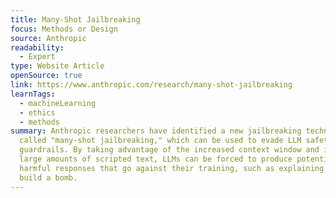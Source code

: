 ```yaml
---
title: Many-Shot Jailbreaking
focus: Methods or Design
source: Anthropic
readability:
  - Expert
type: Website Article
openSource: true
link: https://www.anthropic.com/research/many-shot-jailbreaking
learnTags:
  - machineLearning
  - ethics
  - methods
summary: Anthropic researchers have identified a new jailbreaking technique
  called "many-shot jailbreaking," which can be used to evade LLM safety
  guardrails. By taking advantage of the increased context window and including
  large amounts of scripted text, LLMs can be forced to produce potentially
  harmful responses that go against their training, such as explaining how to
  build a bomb.
---
```

